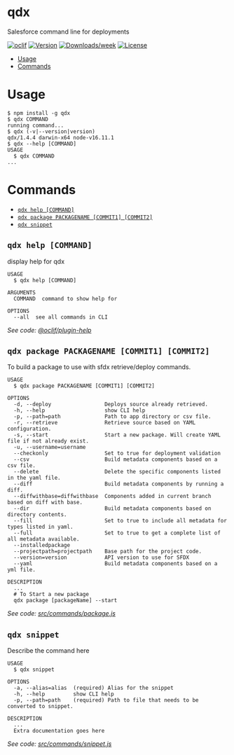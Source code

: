 qdx
===

Salesforce command line for deployments

[![oclif](https://img.shields.io/badge/cli-oclif-brightgreen.svg)](https://oclif.io)
[![Version](https://img.shields.io/npm/v/qdx.svg)](https://npmjs.org/package/qdx)
[![Downloads/week](https://img.shields.io/npm/dw/qdx.svg)](https://npmjs.org/package/qdx)
[![License](https://img.shields.io/npm/l/qdx.svg)](https://github.com/qislam/qdx/blob/master/package.json)

<!-- toc -->
* [Usage](#usage)
* [Commands](#commands)
<!-- tocstop -->
# Usage
<!-- usage -->
```sh-session
$ npm install -g qdx
$ qdx COMMAND
running command...
$ qdx (-v|--version|version)
qdx/1.4.4 darwin-x64 node-v16.11.1
$ qdx --help [COMMAND]
USAGE
  $ qdx COMMAND
...
```
<!-- usagestop -->
# Commands
<!-- commands -->
* [`qdx help [COMMAND]`](#qdx-help-command)
* [`qdx package PACKAGENAME [COMMIT1] [COMMIT2]`](#qdx-package-packagename-commit1-commit2)
* [`qdx snippet`](#qdx-snippet)

## `qdx help [COMMAND]`

display help for qdx

```
USAGE
  $ qdx help [COMMAND]

ARGUMENTS
  COMMAND  command to show help for

OPTIONS
  --all  see all commands in CLI
```

_See code: [@oclif/plugin-help](https://github.com/oclif/plugin-help/blob/v3.2.18/src/commands/help.ts)_

## `qdx package PACKAGENAME [COMMIT1] [COMMIT2]`

To build a package to use with sfdx retrieve/deploy commands.

```
USAGE
  $ qdx package PACKAGENAME [COMMIT1] [COMMIT2]

OPTIONS
  -d, --deploy                 Deploys source already retrieved.
  -h, --help                   show CLI help
  -p, --path=path              Path to app directory or csv file.
  -r, --retrieve               Retrieve source based on YAML configuration.
  -s, --start                  Start a new package. Will create YAML file if not already exist.
  -u, --username=username
  --checkonly                  Set to true for deployment validation
  --csv                        Build metadata components based on a csv file.
  --delete                     Delete the specific components listed in the yaml file.
  --diff                       Build metadata components by running a diff.
  --diffwithbase=diffwithbase  Components added in current branch based on diff with base.
  --dir                        Build metadata components based on directory contents.
  --fill                       Set to true to include all metadata for types listed in yaml.
  --full                       Set to true to get a complete list of all metadata available.
  --installedpackage
  --projectpath=projectpath    Base path for the project code.
  --version=version            API version to use for SFDX
  --yaml                       Build metadata components based on a yml file.

DESCRIPTION
  ...
  # To Start a new package
  qdx package [packageName] --start
```

_See code: [src/commands/package.js](https://github.com/qislam/qdx/blob/v1.4.4/src/commands/package.js)_

## `qdx snippet`

Describe the command here

```
USAGE
  $ qdx snippet

OPTIONS
  -a, --alias=alias  (required) Alias for the snippet
  -h, --help         show CLI help
  -p, --path=path    (required) Path to file that needs to be converted to snippet.

DESCRIPTION
  ...
  Extra documentation goes here
```

_See code: [src/commands/snippet.js](https://github.com/qislam/qdx/blob/v1.4.4/src/commands/snippet.js)_
<!-- commandsstop -->
